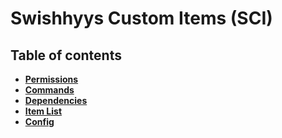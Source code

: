 # Swishhyys Custom Items (SCI)

## Table of contents

- **[Permissions](https://github.com/Swishhyy/SCI/blob/32572e7bf81a48f1a191745ee58cd2f2624aa076/Documentation/Permissions.md)**
- **[Commands](https://github.com/Swishhyy/SCI/blob/32572e7bf81a48f1a191745ee58cd2f2624aa076/Documentation/Commands.md)**
- **[Dependencies](https://github.com/Swishhyy/SCI/blob/32572e7bf81a48f1a191745ee58cd2f2624aa076/Documentation/Dependencies.md)**
- **[Item List](https://github.com/Swishhyy/SCI/blob/32572e7bf81a48f1a191745ee58cd2f2624aa076/Documentation/Item%20List.md)**
- **[Config](https://github.com/Swishhyy/SCI/blob/32572e7bf81a48f1a191745ee58cd2f2624aa076/Documentation/Config.md)**
